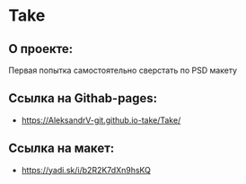 # Take

## О проекте:
Первая попытка самостоятельно сверстать по PSD макету 

## Ссылка на Githab-pages:
- https://AleksandrV-git.github.io-take/Take/

## Ссылка на макет:
- https://yadi.sk/i/b2R2K7dXn9hsKQ
